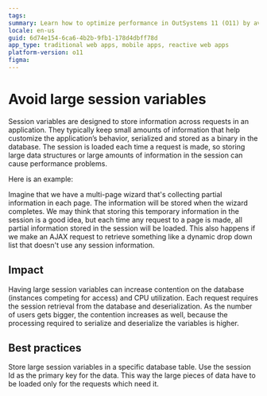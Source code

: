 ```yaml
---
tags:
summary: Learn how to optimize performance in OutSystems 11 (O11) by avoiding large session variables and using best practices for data storage.
locale: en-us
guid: 6d74e154-6ca6-4b2b-9fb1-178d4dbff78d
app_type: traditional web apps, mobile apps, reactive web apps
platform-version: o11
figma:
---
```



# Avoid large session variables

Session variables are designed to store information across requests in an application. They typically keep small amounts of information that help customize the application’s behavior, serialized and stored as a binary in the database. The session is loaded each time a request is made, so storing large data structures or large amounts of information in the session can cause performance problems. 

Here is an example:

Imagine that we have a multi-page wizard that's collecting partial information in each page. The information will be stored when the wizard completes. We may think that storing this temporary information in the session is a good idea, but each time any request to a page is made, all partial information stored in the session will be loaded. This also happens if we make an AJAX request to retrieve something like a dynamic drop down list that doesn't use any session information.

## Impact

Having large session variables can increase contention on the database (instances competing for access) and CPU utilization. Each request requires the session retrieval from the database and deserialization. As the number of users gets bigger, the contention increases as well, because the processing required to serialize and deserialize the variables is higher.

## Best practices

Store large session variables in a specific database table. Use the session Id as the primary key for the data. This way the large pieces of data have to be loaded only for the requests which need it.
